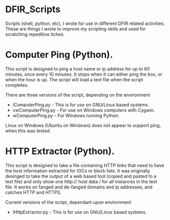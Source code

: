# DFIR_Scripts
Scripts (shell, python, etc), I wrote for use in different DFIR related activities. These are things I wrote to improve my scripting skills and used for scratching repeditive itches.

# Computer Ping (Python).
  This script is designed to ping a host name or ip address for up to 60 minutes, once every 10 minutes. It stops when it can either ping the box, or when the hour is up. The script will load a text file when the script completes.

There are three versions of the script, depending on the environment
 * lComputerPing.py - This is for use on GNU/Linux based systems.
 * cwComputerPing.py - For use on Windows computers with Cygwin.
 * wComputerPing.py - For Windows running Python.
 
 Linux on Windows (Ubuntu on Windows) does not appear to support ping, when this was tested.

# HTTP Extractor (Python).
  This script is designed to take a file containing HTTP links that need to have the host information extracted for IOCs or block lists. It was originally desinged to take the output of a web based tool (copied and pasted to a text file) and only show one http:// host data / for all instances in the text file. It works on fanged and de-fanged domains and ip addresses, and catches HTTP and HTTPS.

Current versions of the script, dependant upon environment
 * lHttpExtractor.py - This is for use on GNU/Linux based systems.
